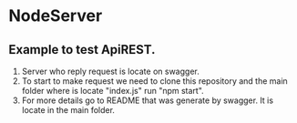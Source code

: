 # NodeServer

## Example to test ApiREST.
1. Server who reply request is locate on swagger.
2. To start to make request we need to clone this repository and the main folder where is locate "index.js" run "npm start".
3. For more details go to README that was generate by swagger. It is locate in the main folder.  

